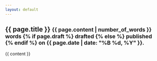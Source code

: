 ```yaml
---
layout: default
---
```


<h2>
    {{ page.title }}
    <small>
        {{ page.content | number_of_words }} words
        {% if page.draft %}
            drafted
        {% else %}
            published
        {% endif %}
        on {{ page.date | date: "%B %d, %Y" }}.
    </small>
</h2>

{{ content }}
